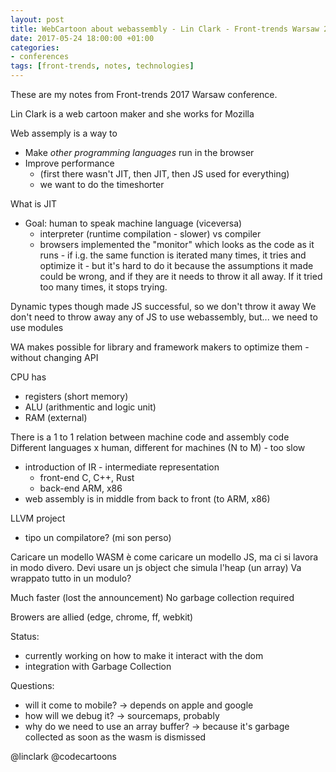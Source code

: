 ```yaml
---
layout: post
title: WebCartoon about webassembly - Lin Clark - Front-trends Warsaw 2017
date: 2017-05-24 18:00:00 +01:00
categories:
- conferences
tags: [front-trends, notes, technologies]
---
```


These are my notes from Front-trends 2017 Warsaw conference.

Lin Clark is a web cartoon maker and she works for Mozilla

Web assemply is a way to
- Make _other programming languages_ run in the browser
- Improve performance 
  - (first there wasn't JIT, then JIT, then JS used for everything)
  - we want to do the timeshorter

What is JIT
- Goal: human to speak machine language (viceversa)
  - interpreter (runtime compilation - slower) vs compiler
  - browsers implemented the "monitor" which looks as the code as it runs - if i.g. the same function is iterated many times, it tries and optimize it - but it's hard to do it because the assumptions it made could be wrong, and if they are it needs to throw it all away. If it tried too many times, it stops trying.

Dynamic types though made JS successful, so we don't throw it away
We don't need to throw away any of JS to use webassembly, but... we need to use modules

WA makes possible for library and framework makers to optimize them - without changing API

CPU has
- registers (short memory)
- ALU (arithmentic and logic unit)
- RAM (external)

There is a 1 to 1 relation between machine code and assembly code
Different languages x human, different for machines (N to M) - too slow
- introduction of IR - intermediate representation
  - front-end C, C++, Rust
  - back-end ARM, x86
- web assembly is in middle from back to front (to ARM, x86)

LLVM project
- tipo un compilatore? (mi son perso)

Caricare un modello WASM è come caricare un modello JS, ma ci si lavora in modo divero.
Devi usare un js object che simula l'heap (un array)
Va wrappato tutto in un modulo?

Much faster (lost the announcement)
No garbage collection required

Browers are allied (edge, chrome, ff, webkit)

Status:
- currently working on how to make it interact with the dom
- integration with Garbage Collection

Questions:
- will it come to mobile? -> depends on apple and google
- how will we debug it? -> sourcemaps, probably
- why do we need to use an array buffer? -> because it's garbage collected as soon as the wasm is dismissed



@linclark @codecartoons